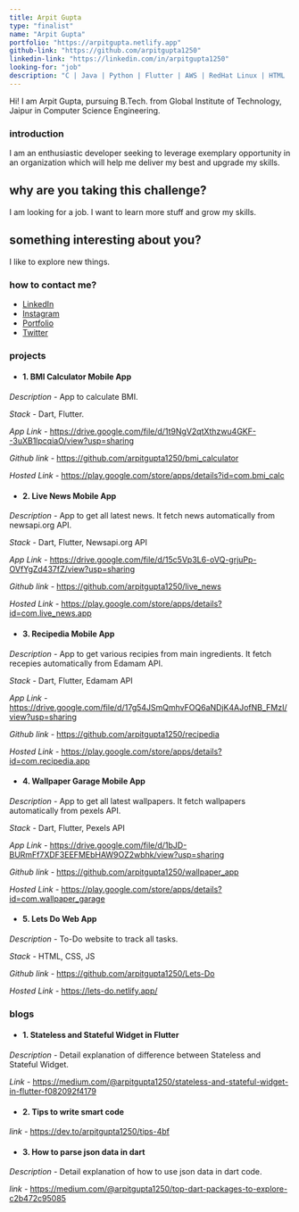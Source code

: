 ```yaml
---
title: Arpit Gupta
type: "finalist"
name: "Arpit Gupta"
portfolio: "https://arpitgupta.netlify.app"
github-link: "https://github.com/arpitgupta1250"
linkedin-link: "https://linkedin.com/in/arpitgupta1250"
looking-for: "job"
description: "C | Java | Python | Flutter | AWS | RedHat Linux | HTML | CSS | SQL"
---
```



Hi! I am Arpit Gupta, pursuing B.Tech. from Global Institute of Technology, Jaipur in Computer Science Engineering.


### introduction

I am an enthusiastic developer seeking to leverage exemplary opportunity in an organization which will help me deliver my best and upgrade my skills.

## why are you taking this challenge?

I am looking for a job.
I want to learn more stuff and grow my skills.

## something interesting about you?

I like to explore new things.


### how to contact me?

- [LinkedIn](https://linkedin.com/in/arpitgupta1250)
- [Instagram](https://www.instagram.com/arpitgupta1250/)
- [Portfolio](https://arpitgupta.netlify.app)
- [Twitter](https://twitter.com/arpitgupta1250)

### projects

- #### 1. BMI Calculator Mobile App


_Description -_ App to calculate BMI.

_Stack -_ Dart, Flutter.

_App Link -_ https://drive.google.com/file/d/1t9NgV2qtXthzwu4GKF--3uXB1lpcqiaO/view?usp=sharing

_Github link -_ https://github.com/arpitgupta1250/bmi_calculator

_Hosted Link -_ https://play.google.com/store/apps/details?id=com.bmi_calc


- #### 2. Live News Mobile App


_Description -_ App to get all latest news. It fetch news automatically from newsapi.org API.

_Stack -_ Dart, Flutter, Newsapi.org API

_App Link -_ https://drive.google.com/file/d/15c5Vp3L6-oVQ-grjuPp-OVfYgZd437fZ/view?usp=sharing

_Github link -_ https://github.com/arpitgupta1250/live_news

_Hosted Link -_ https://play.google.com/store/apps/details?id=com.live_news.app

- #### 3. Recipedia Mobile App

_Description -_ App to get various recipies from main ingredients. It fetch recepies automatically from Edamam API.

_Stack -_ Dart, Flutter, Edamam API

_App Link -_ https://drive.google.com/file/d/17g54JSmQmhvFOQ6aNDjK4AJofNB_FMzI/view?usp=sharing

_Github link -_ https://github.com/arpitgupta1250/recipedia

_Hosted Link -_ https://play.google.com/store/apps/details?id=com.recipedia.app

- #### 4. Wallpaper Garage Mobile App

_Description -_ App to get all latest wallpapers. It fetch wallpapers automatically from pexels API.

_Stack -_ Dart, Flutter, Pexels API

_App Link -_ https://drive.google.com/file/d/1bJD-BURmFf7XDF3EEFMEbHAW9OZ2wbhk/view?usp=sharing

_Github link -_ https://github.com/arpitgupta1250/wallpaper_app

_Hosted Link -_ https://play.google.com/store/apps/details?id=com.wallpaper_garage

- #### 5. Lets Do Web App

_Description -_ To-Do website to track all tasks.

_Stack -_ HTML, CSS, JS

_Github link -_ https://github.com/arpitgupta1250/Lets-Do

_Hosted Link -_ https://lets-do.netlify.app/


### blogs

- #### 1. Stateless and Stateful Widget in Flutter

_Description -_ Detail explanation of difference between Stateless and Stateful Widget.

_Link -_ https://medium.com/@arpitgupta1250/stateless-and-stateful-widget-in-flutter-f082092f4179

- #### 2. Tips to write smart code

_link -_ https://dev.to/arpitgupta1250/tips-4bf


- #### 3. How to parse json data in dart

_Description -_ Detail explanation of how to use json data in dart code.

_link -_ https://medium.com/@arpitgupta1250/top-dart-packages-to-explore-c2b472c95085
